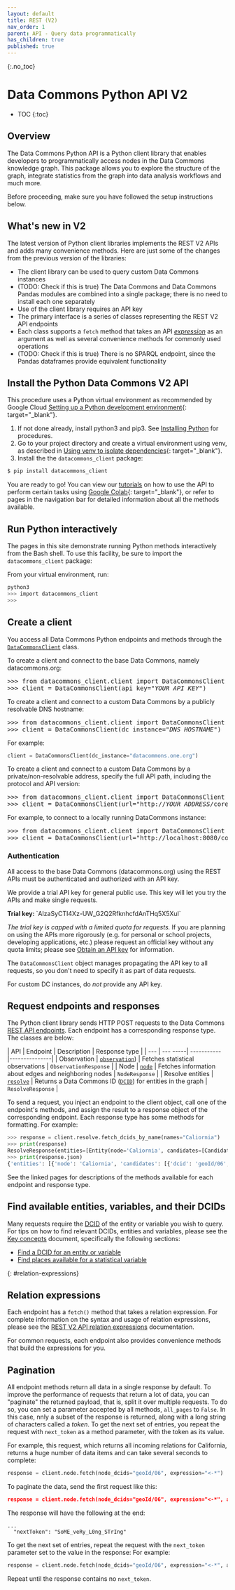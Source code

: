 ```yaml
---
layout: default
title: REST (V2)
nav_order: 1
parent: API - Query data programmatically
has_children: true
published: true
---
```



{:.no_toc}
# Data Commons Python API V2

* TOC
{:toc}

## Overview

The Data Commons Python API is a Python client library that enables developers to
programmatically access nodes in the Data Commons knowledge graph. This package
allows you to explore the structure of the graph, integrate statistics from
the graph into data analysis workflows and much more. 

Before proceeding, make sure you have followed the setup instructions below.

## What's new in V2

The latest version of Python client libraries implements the REST V2 APIs and adds many convenience methods. Here are just some of the changes from the previous version of the libraries:

- The client library can be used to query custom Data Commons instances
- (TODO: Check if this is true) The Data Commons and Data Commons Pandas modules are combined into a single package; there is no need to install each one separately
- Use of the client library requires an API key
- The primary interface is a series of classes representing the REST V2 API endpoints
- Each class supports a `fetch` method that takes an API [_expression_](/api/rest/v2/index.md#relation-expressions) as an argument as well as several convenience methods for commonly used operations
- (TODO: Check if this is true) There is no SPARQL endpoint, since the Pandas dataframes provide equivalent functionality

## Install the Python Data Commons V2 API

This procedure uses a Python virtual environment as recommended by Google Cloud [Setting up a Python development environment](https://cloud.google.com/python/docs/setup){: target="_blank"}.

1. If not done already, install python3 and pip3. See [Installing Python](https://cloud.google.com/python/docs/setup#installing_python) for procedures.
1. Go to your project directory and create a virtual environment using venv, as described in [Using venv to isolate dependencies](https://cloud.google.com/python/docs/setup#installing_and_using_virtualenv){: target="_blank"}. 
1. Install the the `datacommons_client` package:

```bash
$ pip install datacommons_client
```

You are ready to go! You can view our [tutorials](/api/python/tutorials.html) on how to use the
API to perform certain tasks using [Google Colab](https://colab.sandbox.google.com/){: target="_blank"}, or refer to pages in the navigation bar for detailed information about all the methods available.

## Run Python interactively

The pages in this site demonstrate running Python methods interactively from the Bash shell. To use this facility, be sure to import the `datacommons_client` package:

From your virtual environment, run:

```bash
python3
>>> import datacommons_client
>>>
```

## Create a client

You access all Data Commons Python endpoints and methods through the [`DataCommonsClient`](https://github.com/datacommonsorg/api-python/blob/master/datacommons_client/client.py) class. 

To create a client and connect to the base Data Commons, namely datacommons.org:

<pre>
>>> from datacommons_client.client import DataCommonsClient
>>> client = DataCommonsClient(api_key="<var>YOUR_API_KEY</var>")
</pre>

To create a client and connect to a custom Data Commons by a publicly resolvable DNS hostname:

<pre>
>>> from datacommons_client.client import DataCommonsClient
>>> client = DataCommonsClient(dc_instance="<var>DNS_HOSTNAME</var>")
</pre>

For example:
```python
client = DataCommonsClient(dc_instance="datacommons.one.org")
```
To create a client and connect to a custom Data Commons by a private/non-resolvable address, specify the full API path, including the protocol and API version:

<pre>
>>> from datacommons_client.client import DataCommonsClient
>>> client = DataCommonsClient(url="http://<var>YOUR_ADDRESS</var>/core/api/v2/")
</pre>

For example, to connect to a locally running DataCommons instance:

<pre>
>>> from datacommons_client.client import DataCommonsClient
>>> client = DataCommonsClient(url="http://localhost:8080/core/api/v2/")
</pre>

### Authentication

All access to the base Data Commons (datacommons.org) using the REST APIs must be authenticated and authorized with an API key.

We provide a trial API key for general public use. This key will let you try the APIs and make single requests.

<div markdown="span" class="alert alert-secondary" role="alert">
   <b>Trial key: </b>
   `AIzaSyCTI4Xz-UW_G2Q2RfknhcfdAnTHq5X5XuI`
</div>

_The trial key is capped with a limited quota for requests._ If you are planning on using the APIs more rigorously (e.g. for personal or school projects, developing applications, etc.) please request an official key without any quota limits; please see [Obtain an API key](/api/index.html#get-key) for information.

The `DataCommonsClient` object manages propagating the API key to all requests, so you don't need to specify it as part of data requests.

For custom DC instances, do _not_ provide any API key.

## Request endpoints and responses

The Python client library sends HTTP POST requests to the Data Commons [REST API endpoints](/api/rest/v2/index.md#service-endpoints). Each endpoint has a corresponding response type. The classes are below:

| API | Endpoint | Description | Response type |
| --- | --- -----| ----------- |---------------|
| Observation | [`observation`](observation.md)) | Fetches statistical observations | `ObservationResponse` |
| Node | [`node`](node.md) | Fetches information about edges and neighboring nodes | `NodeResponse` |
| Resolve entities | [`resolve`](resolve.md) | Returns a Data Commons ID ([`DCID`](/glossary.html#dcid)) for entities in the graph | `ResolveResponse` |

To send a request, you inject an endpoint to the client object, call one of the endpoint's methods, and assign the result to a response object of the corresponding endpoint. Each response type has some methods for formatting. For example: 

```python
>>> response = client.resolve.fetch_dcids_by_name(names="Caliornia")
>>> print(response)
ResolveResponse(entities=[Entity(node='Caliornia', candidates=[Candidate(dcid='geoId/06', dominantType=None)])])
>>> print(response.json)
{'entities': [{'node': 'Caliornia', 'candidates': [{'dcid': 'geoId/06', 'dominantType': None}]}]}
```

See the linked pages for descriptions of the methods available for each endpoint and response type.


## Find available entities, variables, and their DCIDs

Many requests require the [DCID](/glossary.html#dcid) of the entity or variable you wish to query. For tips on how to find relevant DCIDs, entities and variables, please see the [Key concepts](/data_model.html) document, specifically the following sections:

- [Find a DCID for an entity or variable](/data_model.html#find-dcid)
- [Find places available for a statistical variable](/data_model.html#find-places)

{: #relation-expressions}
## Relation expressions

Each endpoint has a `fetch()` method that takes a relation expression. For complete information on the syntax and usage of relation expressions, please see the [REST V2 API relation expressions](/api/rest/v2/index.html#relation-expressions) documentation. 

For common requests, each endpoint also provides convenience methods that build the expressions for you.

## Pagination

All endpoint methods return all data in a single response by default. To improve the performance of requests that return a lot of data, you can "paginate" the returned payload, that is, split it over multiple requests. To do so, you can set a parameter accepted by all methods, `all_pages` to `False`. In this case, nnly a subset of the response is returned, along with a long string of characters called a _token_. To get the next set of entries, you repeat the request with `next_token` as a  method parameter, with the token as its value.

For example, this request, which returns all incoming relations for California, returns a huge number of data items and can take several seconds to complete:

```python
response = client.node.fetch(node_dcids="geoId/06", expression="<-*")
```
To paginate the data, send the first request like this: 

```json
response = client.node.fetch(node_dcids="geoId/06", expression="<-*", all_pages=False)
```
The response will have the following at the end:

```
...
  "nextToken": "SoME_veRy_L0ng_STrIng"
```

To get the next set of entries, repeat the request with the `next_token` parameter set to the value in the response: For example:

```python
response = client.node.fetch(node_dcids="geoId/06", expression="<-*", all_pages=False, next_token="SoME_veRy_L0ng_STrIng")
```
Repeat until the response contains no `next_token`.
